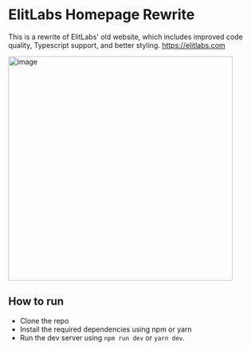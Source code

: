 # ElitLabs Homepage Rewrite
This is a rewrite of ElitLabs' old website, which includes improved code quality, Typescript support, and better styling. https://elitlabs.com

<img width="450" alt="image" src="https://github.com/user-attachments/assets/615f7667-dfd7-499b-b442-47e9cbec9fdb">

## How to run
- Clone the repo
- Install the required dependencies using npm or yarn
- Run the dev server using `npm run dev` or `yarn dev`.
